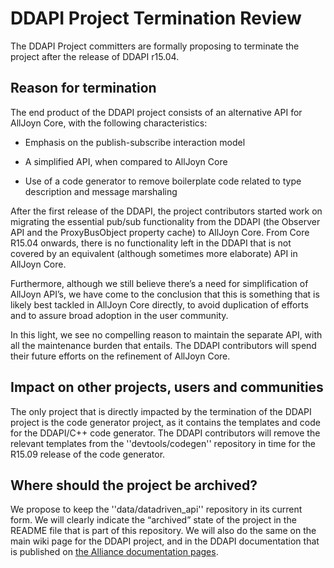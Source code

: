# DDAPI Project Termination Review

The DDAPI Project committers are formally proposing to terminate the project after the release of DDAPI r15.04.
 
## Reason for termination

 
The end product of the DDAPI project consists of an alternative API for AllJoyn Core, with the following characteristics:

*  Emphasis on the publish-subscribe interaction model

*  A simplified API, when compared to AllJoyn Core

*  Use of a code generator to remove boilerplate code related to type description and message marshaling
 
After the first release of the DDAPI, the project contributors started work on migrating the essential pub/sub functionality from the DDAPI (the Observer API and the ProxyBusObject property cache) to AllJoyn Core. From Core R15.04 onwards, there is no functionality left in the DDAPI that is not covered by an equivalent (although sometimes more elaborate) API in AllJoyn Core.
 
Furthermore, although we still believe there’s a need for simplification of AllJoyn API’s, we have come to the conclusion that this is something that is likely best tackled in AllJoyn Core directly, to avoid duplication of efforts and to assure broad adoption in the user community.
 
In this light, we see no compelling reason to maintain the separate API, with all the maintenance burden that entails. The DDAPI contributors will spend their future efforts on the refinement of AllJoyn Core.
 
## Impact on other projects, users and communities

 
The only project that is directly impacted by the termination of the DDAPI project is the code generator project, as it contains the templates and code for the DDAPI/C++ code generator. The DDAPI contributors will remove the relevant templates from the ''devtools/codegen'' repository in time for the R15.09 release of the code generator.
 
## Where should the project be archived?

 
We propose to keep the ''data/datadriven_api'' repository in its current form. We will clearly indicate the “archived” state of the project in the README file that is part of this repository. We will also do the same on the main wiki page for the DDAPI project, and in the DDAPI documentation that is published on [the Alliance documentation pages](http://allseenalliance.org/developers/learn/ddapi).
